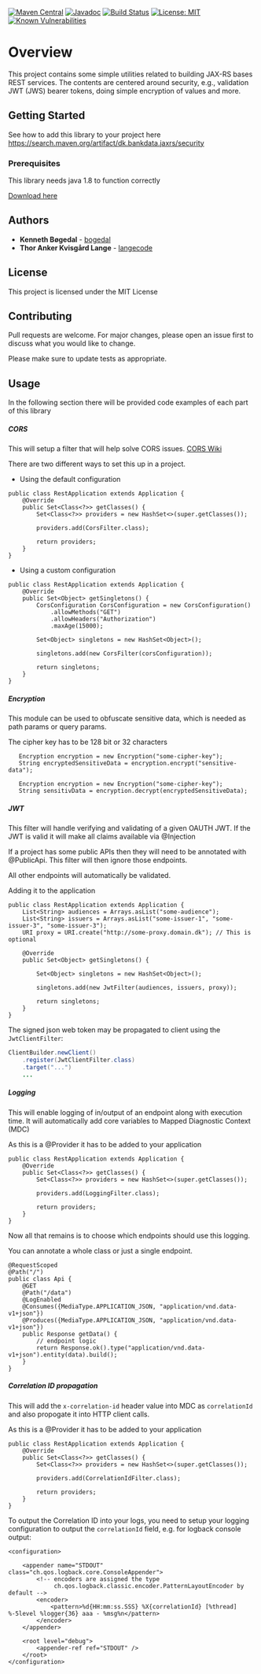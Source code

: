 [![Maven Central](https://maven-badges.herokuapp.com/maven-central/dk.bankdata.jaxrs/security/badge.svg)](https://maven-badges.herokuapp.com/maven-central/dk.bankdata.jaxrs/security/)
[![Javadoc](https://javadoc.io/badge/dk.bankdata.jaxrs/security/badge.svg)](https://www.javadoc.io/doc/dk.bankdata.jaxrs/security)
[![Build Status](https://travis-ci.com/Bankdata/jaxrs-security.svg?branch=master)](https://travis-ci.com/Bankdata/jaxrs-security)
[![License: MIT](https://img.shields.io/badge/License-MIT-yellow.svg)](https://opensource.org/licenses/MIT)
[![Known Vulnerabilities](https://snyk.io/test/github/Bankdata/jaxrs-security/badge.svg?targetFile=build.gradle)](https://snyk.io/test/github/Bankdata/jaxrs-security?targetFile=build.gradle)

# Overview

This project contains some simple utilities related to building JAX-RS bases
REST services. The contents are centered around security, e.g., validation
JWT (JWS) bearer tokens, doing simple encryption of values and more.

## Getting Started

See how to add this library to your project here 
https://search.maven.org/artifact/dk.bankdata.jaxrs/security

### Prerequisites

This library needs java 1.8 to function correctly

[Download here](https://www.oracle.com/technetwork/java/javase/downloads/jdk8-downloads-2133151.html)

## Authors

* **Kenneth Bøgedal** - [bogedal](https://github.com/bogedal)
* **Thor Anker Kvisgård Lange** - [langecode](https://github.com/langecode)


## License

This project is licensed under the MIT License

## Contributing
Pull requests are welcome. For major changes, please open an issue first to discuss what you would like to change.

Please make sure to update tests as appropriate.


## Usage

In the following section there will be provided code examples of each part of this library

##### CORS

This will setup a filter that will help solve CORS issues. [CORS Wiki](https://en.wikipedia.org/wiki/Cross-origin_resource_sharing)
 
There are two different ways to set this up in a project.
- Using the default configuration

```
public class RestApplication extends Application {
    @Override
    public Set<Class<?>> getClasses() {
        Set<Class<?>> providers = new HashSet<>(super.getClasses());
        
        providers.add(CorsFilter.class);

        return providers;
    }
}
```
- Using a custom configuration
```
public class RestApplication extends Application {
    @Override
    public Set<Object> getSingletons() {
        CorsConfiguration CorsConfiguration = new CorsConfiguration()
            .allowMethods("GET")
            .allowHeaders("Authorization")
            .maxAge(15000);        
        
        Set<Object> singletons = new HashSet<Object>();
        
        singletons.add(new CorsFilter(corsConfiguration));
        
        return singletons;
    }
}
```

##### Encryption

This module can be used to obfuscate sensitive data, which is needed as path params or query params.

The cipher key has to be 128 bit or 32 characters 
```
   Encryption encryption = new Encryption("some-cipher-key");
   String encryptedSensitiveData = encryption.encrypt("sensitive-data");
   
   Encryption encryption = new Encryption("some-cipher-key");
   String sensitivData = encryption.decrypt(encryptedSensitiveData);
```

##### JWT

This filter will handle verifying and validating of a given OAUTH JWT.
If the JWT is valid it will make all claims available via @Injection

If a project has some public APIs then they will need to be annotated with @PublicApi.
This filter will then ignore those endpoints.

All other endpoints will automatically be validated.

Adding it to the application
```
public class RestApplication extends Application {
    List<String> audiences = Arrays.asList("some-audience");
    List<String> issuers = Arrays.asList("some-issuer-1", "some-issuer-3", "some-issuer-3");
    URI proxy = URI.create("http://some-proxy.domain.dk"); // This is optional
    
    @Override
    public Set<Object> getSingletons() {
        
        Set<Object> singletons = new HashSet<Object>();
        
        singletons.add(new JwtFilter(audiences, issuers, proxy));
        
        return singletons;
    }
}
```

The signed json web token may be propagated to client using the `JwtClientFilter`:

```java
ClientBuilder.newClient()
    .register(JwtClientFilter.class)
    .target("...")
    ...
```

##### Logging

This will enable logging of in/output of an endpoint along with execution time.
It will automatically add core variables to Mapped Diagnostic Context (MDC)

As this is a @Provider it has to be added to your application 

```
public class RestApplication extends Application {
    @Override
    public Set<Class<?>> getClasses() {
        Set<Class<?>> providers = new HashSet<>(super.getClasses());
        
        providers.add(LoggingFilter.class);

        return providers;
    }
}
```
Now all that remains is to choose which endpoints should use this logging.

You can annotate a whole class or just a single endpoint.

``` 
@RequestScoped
@Path("/")
public class Api {
    @GET
    @Path("/data")
    @LogEnabled
    @Consumes({MediaType.APPLICATION_JSON, "application/vnd.data-v1+json"})
    @Produces({MediaType.APPLICATION_JSON, "application/vnd.data-v1+json"})
    public Response getData() {
        // endpoint logic        
        return Response.ok().type("application/vnd.data-v1+json").entity(data).build();
    }
}
```

##### Correlation ID propagation

This will add the `x-correlation-id` header value into MDC as `correlationId` and also propogate it into HTTP client calls.

As this is a @Provider it has to be added to your application 

```
public class RestApplication extends Application {
    @Override
    public Set<Class<?>> getClasses() {
        Set<Class<?>> providers = new HashSet<>(super.getClasses());
        
        providers.add(CorrelationIdFilter.class);

        return providers;
    }
}
```

To output the Correlation ID into your logs, you need to setup your logging configuration to output the `correlationId` field, e.g. for logback console output:
```
<configuration>

    <appender name="STDOUT" class="ch.qos.logback.core.ConsoleAppender">
        <!-- encoders are assigned the type
             ch.qos.logback.classic.encoder.PatternLayoutEncoder by default -->
        <encoder>
            <pattern>%d{HH:mm:ss.SSS} %X{correlationId} [%thread] %-5level %logger{36} aaa - %msg%n</pattern>
        </encoder>
    </appender>

    <root level="debug">
        <appender-ref ref="STDOUT" />
    </root>
</configuration>
```
